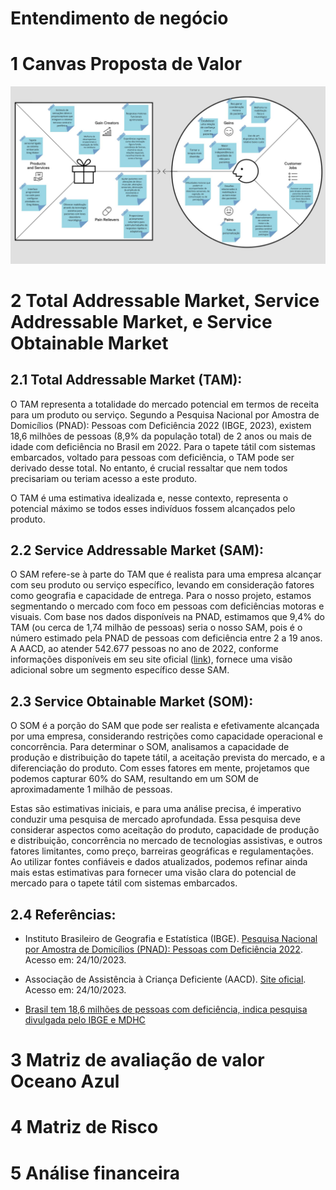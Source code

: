 # Entendimento de negócio

# 1 Canvas Proposta de Valor

![Canvas Proposta de Valor](img/VPC.jpg)

# 2 Total Addressable Market, Service Addressable Market, e Service Obtainable Market

## 2.1 Total Addressable Market (TAM):

O TAM representa a totalidade do mercado potencial em termos de receita para um produto ou serviço. Segundo a Pesquisa Nacional por Amostra de Domicílios (PNAD): Pessoas com Deficiência 2022 (IBGE, 2023), existem 18,6 milhões de pessoas (8,9% da população total) de 2 anos ou mais de idade com deficiência no Brasil em 2022. Para o tapete tátil com sistemas embarcados, voltado para pessoas com deficiência, o TAM pode ser derivado desse total. No entanto, é crucial ressaltar que nem todos precisariam ou teriam acesso a este produto.

O TAM é uma estimativa idealizada e, nesse contexto, representa o potencial máximo se todos esses indivíduos fossem alcançados pelo produto.

## 2.2 Service Addressable Market (SAM):

O SAM refere-se à parte do TAM que é realista para uma empresa alcançar com seu produto ou serviço específico, levando em consideração fatores como geografia e capacidade de entrega. Para o nosso projeto, estamos segmentando o mercado com foco em pessoas com deficiências motoras e visuais. Com base nos dados disponíveis na PNAD, estimamos que 9,4% do TAM (ou cerca de 1,74 milhão de pessoas) seria o nosso SAM, pois é o número estimado pela PNAD de pessoas com deficiência entre 2 a 19 anos. A AACD, ao atender 542.677 pessoas no ano de 2022, conforme informações disponíveis em seu site oficial ([link](https://aacd.org.br/)), fornece uma visão adicional sobre um segmento específico desse SAM.

## 2.3 Service Obtainable Market (SOM):

O SOM é a porção do SAM que pode ser realista e efetivamente alcançada por uma empresa, considerando restrições como capacidade operacional e concorrência. Para determinar o SOM, analisamos a capacidade de produção e distribuição do tapete tátil, a aceitação prevista do mercado, e a diferenciação do produto. Com esses fatores em mente, projetamos que podemos capturar 60% do SAM, resultando em um SOM de aproximadamente 1 milhão de pessoas.

Estas são estimativas iniciais, e para uma análise precisa, é imperativo conduzir uma pesquisa de mercado aprofundada. Essa pesquisa deve considerar aspectos como aceitação do produto, capacidade de produção e distribuição, concorrência no mercado de tecnologias assistivas, e outros fatores limitantes, como preço, barreiras geográficas e regulamentações. Ao utilizar fontes confiáveis e dados atualizados, podemos refinar ainda mais estas estimativas para fornecer uma visão clara do potencial de mercado para o tapete tátil com sistemas embarcados.

## 2.4 Referências:

- Instituto Brasileiro de Geografia e Estatística (IBGE). [Pesquisa Nacional por Amostra de Domicílios (PNAD): Pessoas com Deficiência 2022](https://agenciadenoticias.ibge.gov.br/agencia-noticias/2012-agencia-de-noticias/noticias/37317-pessoas-com-deficiencia-tem-menor-acesso-a-educacao-ao-trabalho-e-a-renda). Acesso em: 24/10/2023.

- Associação de Assistência à Criança Deficiente (AACD). [Site oficial](https://aacd.org.br/). Acesso em: 24/10/2023.

- [Brasil tem 18,6 milhões de pessoas com deficiência, indica pesquisa divulgada pelo IBGE e MDHC](https://www.gov.br/mdh/pt-br/assuntos/noticias/2023/julho/brasil-tem-18-6-milhoes-de-pessoas-com-deficiencia-indica-pesquisa-divulgada-pelo-ibge-e-mdhc)




#  3 Matriz de avaliação de valor Oceano Azul

# 4 Matriz de Risco

# 5 Análise financeira

